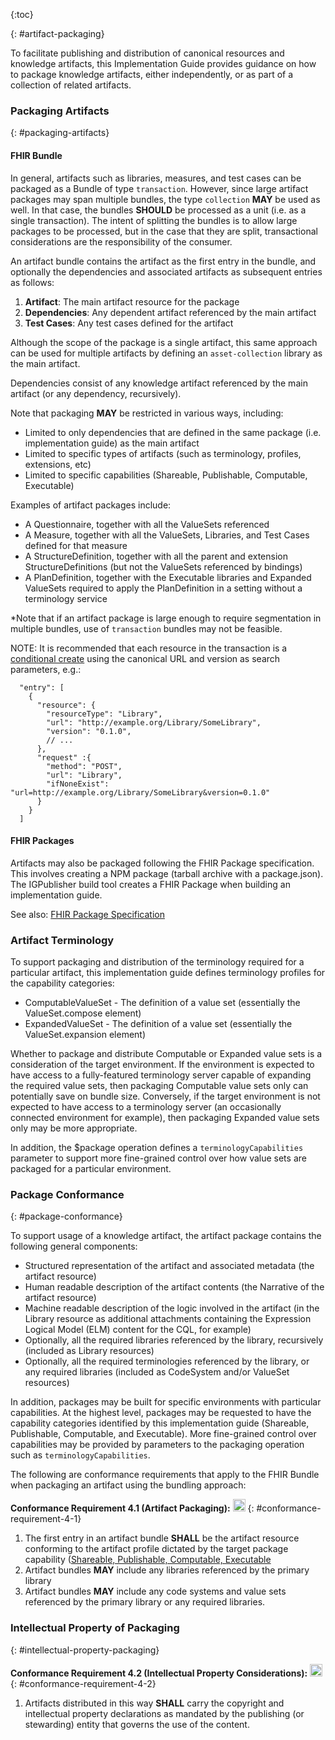 {:toc}

{: #artifact-packaging}

To facilitate publishing and distribution of canonical resources and knowledge artifacts, this Implementation Guide
provides guidance on how to package knowledge artifacts, either independently, or as part of a collection of related artifacts.

### Packaging Artifacts
{: #packaging-artifacts}

#### FHIR Bundle

In general, artifacts such as libraries, measures, and test cases can be packaged as a Bundle
of type `transaction`. However, since large artifact packages may span multiple bundles, the type
`collection` **MAY** be used as well. In that case, the bundles **SHOULD** be processed as a unit (i.e. as 
a single transaction). The intent of splitting the bundles is to allow large packages to be processed, 
but in the case that they are split, transactional considerations are the responsibility of the consumer.

An artifact bundle contains the artifact as the first entry in the bundle, and optionally the
dependencies and associated artifacts as subsequent entries as follows:

1. **Artifact**: The main artifact resource for the package
2. **Dependencies**: Any dependent artifact referenced by the main artifact
3. **Test Cases**: Any test cases defined for the artifact

Although the scope of the package is a single artifact, this same approach can be used for multiple artifacts by defining an `asset-collection` library as the main artifact.

Dependencies consist of any knowledge artifact referenced by the main artifact (or any dependency, recursively).

Note that packaging **MAY** be restricted in various ways, including:

* Limited to only dependencies that are defined in the same package (i.e. implementation guide) as the main artifact
* Limited to specific types of artifacts (such as terminology, profiles, extensions, etc)
* Limited to specific capabilities (Shareable, Publishable, Computable, Executable)

Examples of artifact packages include:

* A Questionnaire, together with all the ValueSets referenced
* A Measure, together with all the ValueSets, Libraries, and Test Cases defined for that measure
* A StructureDefinition, together with all the parent and extension StructureDefinitions (but not the ValueSets referenced by bindings)
* A PlanDefinition, together with the Executable libraries and Expanded ValueSets required to apply the PlanDefinition in a setting without a terminology service

*Note that if an artifact package is large enough to require segmentation in multiple bundles, use of `transaction` bundles may not be feasible.

NOTE: It is recommended that each resource in the transaction is a [conditional create](https://www.hl7.org/fhir/http.html#ccreate) using the canonical URL and version as search parameters, e.g.:

```jsonc
  "entry": [
    { 
      "resource": { 
        "resourceType": "Library",
        "url": "http://example.org/Library/SomeLibrary",
        "version": "0.1.0",
        // ...
      },
      "request" :{
        "method": "POST",
        "url": "Library",
        "ifNoneExist": "url=http://example.org/Library/SomeLibrary&version=0.1.0"
      }
    }
  ]
```

#### FHIR Packages

Artifacts may also be packaged following the FHIR Package specification. This involves creating a NPM package (tarball archive with a package.json). The IGPublisher build tool creates a FHIR Package when building an implementation guide.

See also: [FHIR Package Specification](https://confluence.hl7.org/display/FHIR/NPM+Package+Specification)

### Artifact Terminology

To support packaging and distribution of the terminology required for a particular artifact, this implementation guide defines terminology profiles for the capability categories:

* ComputableValueSet - The definition of a value set (essentially the ValueSet.compose element)
* ExpandedValueSet - The definition of a value set (essentially the ValueSet.expansion element)

Whether to package and distribute Computable or Expanded value sets is a consideration of the target environment. If the environment is expected to have access to a fully-featured terminology server capable of expanding the required value sets, then packaging Computable value sets only can potentially save on bundle size. Conversely, if the target environment is not expected to have access to a terminology server (an occasionally connected environment for example), then packaging Expanded value sets only may be more appropriate.

In addition, the $package operation defines a `terminologyCapabilities` parameter to support more fine-grained control over how value sets are packaged for a particular environment.

### Package Conformance
{: #package-conformance}

To support usage of a knowledge artifact, the artifact package contains the following general components:

* Structured representation of the artifact and associated metadata (the artifact resource)
* Human readable description of the artifact contents (the Narrative of the artifact resource)
* Machine readable description of the logic involved in the artifact (in the Library resource as additional attachments containing the Expression Logical Model (ELM) content for the CQL, for example)
* Optionally, all the required libraries referenced by the library, recursively (included as Library resources)
* Optionally, all the required terminologies referenced by the library, or any required libraries (included as CodeSystem and/or ValueSet resources)

In addition, packages may be built for specific environments with particular capabilities. At the highest level, packages may be requested to have the capability categories identified by this implementation guide (Shareable, Publishable, Computable, and Executable). More fine-grained control over capabilities may be provided by parameters to the packaging operation such as `terminologyCapabilities`.

The following are conformance requirements that apply to the FHIR Bundle when packaging an artifact using the bundling approach:

**Conformance Requirement 4.1 (Artifact Packaging):** [<img src="conformance.png" width="20" class="self-link" height="20"/>](#conformance-requirement-4-1)
{: #conformance-requirement-4-1}

  1. The first entry in an artifact bundle **SHALL** be the artifact resource conforming to the artifact profile dictated by the target package capability ([Shareable, Publishable, Computable, Executable](profiles.html#artifact-capability-profiles)
  2. Artifact bundles **MAY** include any libraries referenced by the primary library
  3. Artifact bundles **MAY** include any code systems and value sets referenced by the primary library or any required libraries.

### Intellectual Property of Packaging
  {: #intellectual-property-packaging}

**Conformance Requirement 4.2 (Intellectual Property Considerations):** [<img src="conformance.png" width="20" class="self-link" height="20"/>](#conformance-requirement-4-2)
{: #conformance-requirement-4-2}

  1. Artifacts distributed in this way **SHALL** carry the copyright and intellectual property declarations as mandated by the publishing (or stewarding) entity that governs the use of the content.

